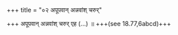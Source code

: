 +++
title = "०२ अपूपवान् अन्नवांश् चरुर्"

+++
अपूपवान् अन्नवांश् चरुर् एह (…) ॥ +++(see 18.77,6abcd)+++